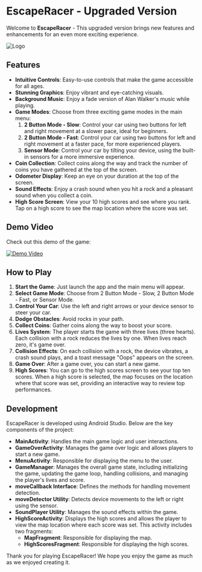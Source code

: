 # EscapeRacer - Upgraded Version

Welcome to **EscapeRacer** - This upgraded version brings new features and enhancements for an even more exciting experience.

![Logo](app/src/main/res/drawable/logo.png)

## Features

- **Intuitive Controls**: Easy-to-use controls that make the game accessible for all ages.
- **Stunning Graphics**: Enjoy vibrant and eye-catching visuals.
- **Background Music**: Enjoy a fade version of Alan Walker's music while playing.
- **Game Modes**: Choose from three exciting game modes in the main menu:
  1. **2 Button Mode - Slow**: Control your car using two buttons for left and right movement at a slower pace, ideal for beginners.
  2. **2 Button Mode - Fast**: Control your car using two buttons for left and right movement at a faster pace, for more experienced players.
  3. **Sensor Mode**: Control your car by tilting your device, using the built-in sensors for a more immersive experience.
- **Coin Collection**: Collect coins along the way and track the number of coins you have gathered at the top of the screen.
- **Odometer Display**: Keep an eye on your duration at the top of the screen.
- **Sound Effects**: Enjoy a crash sound when you hit a rock and a pleasant sound when you collect a coin.
- **High Score Screen**: View your 10 high scores and see where you rank. Tap on a high score to see the map location where the score was set.

## Demo Video

Check out this demo of the game:

[![Demo Video](https://img.youtube.com/vi/DsOdtQSViUI/0.jpg)](https://youtu.be/DsOdtQSViUI)

## How to Play

1. **Start the Game**: Just launch the app and the main menu will appear.
2. **Select Game Mode**: Choose from 2 Button Mode - Slow, 2 Button Mode - Fast, or Sensor Mode.
3. **Control Your Car**: Use the left and right arrows or your device sensor to steer your car.
4. **Dodge Obstacles**: Avoid rocks in your path.
5. **Collect Coins**: Gather coins along the way to boost your score.
6. **Lives System**: The player starts the game with three lives (three hearts). Each collision with a rock reduces the lives by one. When lives reach zero, it's game over.
7. **Collision Effects**: On each collision with a rock, the device vibrates, a crash sound plays, and a toast message "Oops" appears on the screen.
8. **Game Over**: After a game over, you can start a new game.
9. **High Scores**: You can go to the high scores screen to see your top ten scores. When a high score is selected, the map focuses on the location where that score was set, providing an interactive way to review top performances.

## Development

EscapeRacer is developed using Android Studio. Below are the key components of the project:

- **MainActivity**: Handles the main game logic and user interactions.
- **GameOverActivity**: Manages the game over logic and allows players to start a new game.
- **MenuActivity**: Responsible for displaying the menu to the user.
- **GameManager**: Manages the overall game state, including initializing the game, updating the game loop, handling collisions, and managing the player's lives and score.
- **moveCallback Interface**: Defines the methods for handling movement detection.
- **moveDetector Utility**: Detects device movements to the left or right using the sensor.
- **SoundPlayer Utility**: Manages the sound effects within the game.
- **HighScoreActivity**: Displays the high scores and allows the player to view the map location where each score was set. This activity includes two fragments:
  - **MapFragment**: Responsible for displaying the map.
  - **HighScoresFragment**: Responsible for displaying the high scores.

Thank you for playing EscapeRacer! We hope you enjoy the game as much as we enjoyed creating it.
